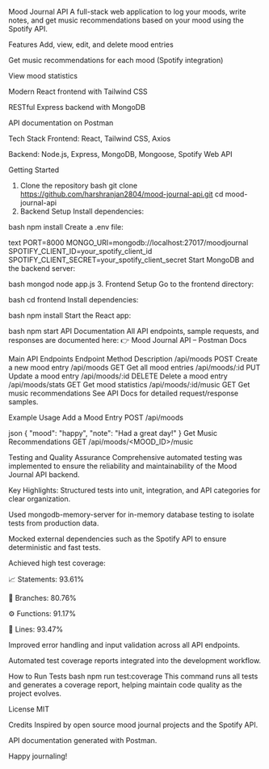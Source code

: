 Mood Journal API
A full-stack web application to log your moods, write notes, and get music recommendations based on your mood using the Spotify API.

Features
Add, view, edit, and delete mood entries

Get music recommendations for each mood (Spotify integration)

View mood statistics

Modern React frontend with Tailwind CSS

RESTful Express backend with MongoDB

API documentation on Postman

Tech Stack
Frontend: React, Tailwind CSS, Axios

Backend: Node.js, Express, MongoDB, Mongoose, Spotify Web API

Getting Started
1. Clone the repository
bash
git clone https://github.com/harshranjan2804/mood-journal-api.git
cd mood-journal-api
2. Backend Setup
Install dependencies:

bash
npm install
Create a .env file:

text
PORT=8000
MONGO_URI=mongodb://localhost:27017/moodjournal
SPOTIFY_CLIENT_ID=your_spotify_client_id
SPOTIFY_CLIENT_SECRET=your_spotify_client_secret
Start MongoDB and the backend server:

bash
mongod
node app.js
3. Frontend Setup
Go to the frontend directory:

bash
cd frontend
Install dependencies:

bash
npm install
Start the React app:

bash
npm start
API Documentation
All API endpoints, sample requests, and responses are documented here:
👉 Mood Journal API – Postman Docs

Main API Endpoints
Endpoint	Method	Description
/api/moods	POST	Create a new mood entry
/api/moods	GET	Get all mood entries
/api/moods/:id	PUT	Update a mood entry
/api/moods/:id	DELETE	Delete a mood entry
/api/moods/stats	GET	Get mood statistics
/api/moods/:id/music	GET	Get music recommendations
See API Docs for detailed request/response samples.

Example Usage
Add a Mood Entry
POST /api/moods

json
{
  "mood": "happy",
  "note": "Had a great day!"
}
Get Music Recommendations
GET /api/moods/<MOOD_ID>/music

Testing and Quality Assurance
Comprehensive automated testing was implemented to ensure the reliability and maintainability of the Mood Journal API backend.

Key Highlights:
Structured tests into unit, integration, and API categories for clear organization.

Used mongodb-memory-server for in-memory database testing to isolate tests from production data.

Mocked external dependencies such as the Spotify API to ensure deterministic and fast tests.

Achieved high test coverage:

📈 Statements: 93.61%

🧩 Branches: 80.76%

⚙️ Functions: 91.17%

📄 Lines: 93.47%

Improved error handling and input validation across all API endpoints.

Automated test coverage reports integrated into the development workflow.

How to Run Tests
bash
npm run test:coverage
This command runs all tests and generates a coverage report, helping maintain code quality as the project evolves.

License
MIT

Credits
Inspired by open source mood journal projects and the Spotify API.

API documentation generated with Postman.

Happy journaling!

